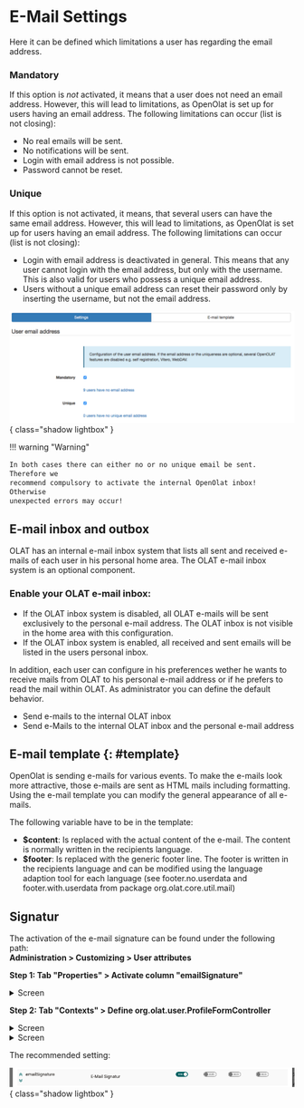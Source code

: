 # E-Mail Settings

Here it can be defined which limitations a user has regarding the email
address.

### Mandatory

If this option is *not* activated, it means that a user does not need an email
address. However, this will lead to limitations, as OpenOlat is set up for
users having an email address. The following limitations can occur (list is
not closing):

  * No real emails will be sent.
  * No notifications will be sent.
  * Login with email address is not possible.
  * Password cannot be reset.

### Unique

If this option is not activated, it means, that several users can have the
same email address. However, this will lead to limitations, as OpenOlat is set
up for users having an email address. The following limitations can occur
(list is not closing):

  * Login with email address is deactivated in general. This means that any user cannot login with the email address, but only with the username. This is also valid for users who possess a unique email address. 
  * Users without a unique email address can reset their password only by inserting the username, but not the email address.

![](assets/email_EN.png){ class="shadow lightbox" }

!!! warning "Warning"

	In both cases there can either no or no unique email be sent. Therefore we
	recommend compulsory to activate the internal OpenOlat inbox! Otherwise
	unexpected errors may occur!

  

## E-mail inbox and outbox

OLAT has an internal e-mail inbox system that lists all sent and received
e-mails of each user in his personal home area. The OLAT e-mail inbox system
is an optional component.

### Enable your OLAT e-mail inbox:

  * If the OLAT inbox system is disabled, all OLAT e-mails will be sent exclusively to the personal e-mail address. The OLAT inbox is not visible in the home area with this configuration.
  * If the OLAT inbox system is enabled, all received and sent emails will be listed in the users personal inbox.

In addition, each user can configure in his preferences wether he wants to
receive mails from OLAT to his personal e-mail address or if he prefers to
read the mail within OLAT. As administrator you can define the default
behavior.

  * Send e-mails to the internal OLAT inbox
  * Send e-Mails to the internal OLAT inbox and the personal e-mail address

  
##  E-mail template {: #template}

OpenOlat is sending e-mails for various events. To make the e-mails look more
attractive, those e-mails are sent as HTML mails including formatting. Using
the e-mail template you can modify the general appearance of all e-mails.

The following variable have to be in the template:

  *  **$content**: Is replaced with the actual content of the e-mail. The content is normally written in the recipients language.
  *  **$footer**: Is replaced with the generic footer line. The footer is written in the recipients language and can be modified using the language adaption tool for each language (see footer.no.userdata and footer.with.userdata from package org.olat.core.util.mail)

  ## Signatur

The activation of the e-mail signature can be found under the following path:<br>
**Administration > Customizing > User attributes**

**Step 1: Tab "Properties" > Activate column "emailSignature"**

<details>
    <summary>Screen</summary>
	<img src="../assets/e-mail_settings_activate1_v1_de.png" />
</details>

**Step 2: Tab "Contexts" > Define org.olat.user.ProfileFormController**

<details>
    <summary>Screen</summary>
	<img src="../assets/e-mail_settings_activate2_v1_de.png" />
</details>

<details>
    <summary>Screen</summary>
	<img src="../assets/e-mail_settings_activate3_v1_de.png" />
</details>

The recommended setting:

![e-mail_settings_activate4_v1_de.png](assets/e-mail_settings_activate4_v1_de.png){ class="shadow lightbox" }

